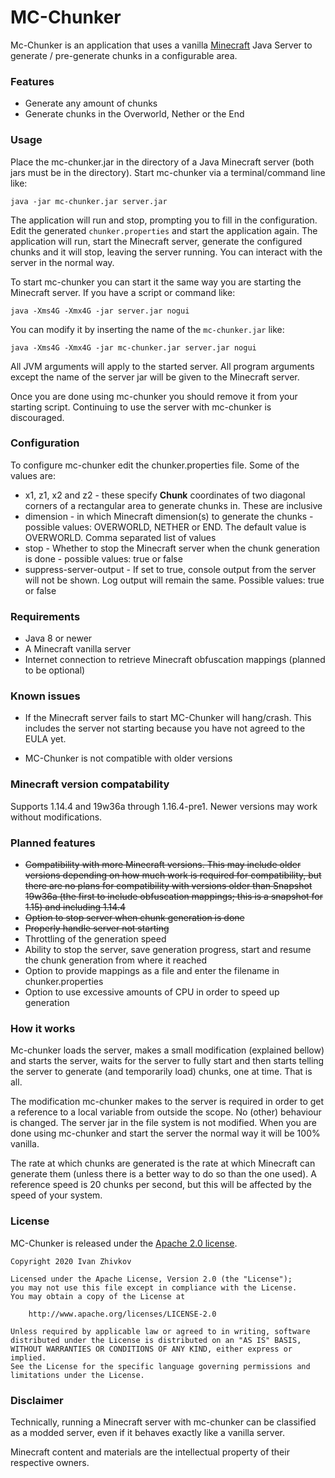# MC-Chunker

Mc-Chunker is an application that uses a vanilla [Minecraft](https://www.minecraft.net/) Java Server to generate / pre-generate chunks in a configurable area.

### Features
- Generate any amount of chunks
- Generate chunks in the Overworld, Nether or the End

### Usage
Place the mc-chunker.jar in the directory of a Java Minecraft server (both jars must be in the directory). Start mc-chunker via a terminal/command line like:

`java -jar mc-chunker.jar server.jar`

The application will run and stop, prompting you to fill in the configuration. Edit the
generated `chunker.properties` and start the application again. The application
will run, start the Minecraft server, generate the configured chunks and it will stop,
leaving the server running. You can interact with the server in the normal way.

To start mc-chunker you can start it the same way you are starting the Minecraft server.
If you have a script or command like:

`java -Xms4G -Xmx4G -jar server.jar nogui`

You can modify it by inserting the name of the `mc-chunker.jar` like:

`java -Xms4G -Xmx4G -jar mc-chunker.jar server.jar nogui`

All JVM arguments will apply to the started server. All program arguments
except the name of the server jar will be given to the Minecraft server.

Once you are done using mc-chunker you should remove it from your starting script.
Continuing to use the server with mc-chunker is discouraged.

### Configuration
To configure mc-chunker edit the chunker.properties file. Some of the values are:
- x1, z1, x2 and z2 - these specify **Chunk** coordinates of two diagonal corners
of a rectangular area to generate chunks in. These are inclusive
- dimension - in which Minecraft dimension(s) to generate the chunks - possible
values: OVERWORLD, NETHER or END. The default value is OVERWORLD. Comma separated list of values
- stop - Whether to stop the Minecraft server when the chunk generation is
done - possible values: true or false
- suppress-server-output - If set to true, console output from the server will not
be shown. Log output will remain the same. Possible values: true or false 

### Requirements
- Java 8 or newer
- A Minecraft vanilla server
- Internet connection to retrieve Minecraft obfuscation mappings (planned to be optional)

### Known issues

- If the Minecraft server fails to start MC-Chunker will hang/crash. This includes the
server not starting because you have not agreed to the EULA yet.

- MC-Chunker is not compatible with older versions

### Minecraft version compatability
Supports 1.14.4 and 19w36a through 1.16.4-pre1. Newer versions may work without modifications.

### Planned features

- ~~Compatibility with more Minecraft versions. This may include older versions depending
on how much work is required for compatibility, but there are no plans for compatibility
with versions older than Snapshot 19w36a (the first to include obfuscation mappings; this is
a snapshot for 1.15) and including 1.14.4~~
- ~~Option to stop server when chunk generation is done~~
- ~~Properly handle server not starting~~
- Throttling of the generation speed
- Ability to stop the server, save generation progress, start and resume the chunk generation
from where it reached
- Option to provide mappings as a file and enter the filename in chunker.properties
- Option to use excessive amounts of CPU in order to speed up generation

### How it works
Mc-chunker loads the server, makes a small modification (explained bellow) and starts the server,
waits for the server to fully start and then starts telling the server to generate (and
temporarily load) chunks, one at time. That is all.

The modification mc-chunker makes to the server is required in order to get a reference to a
local variable from outside the scope. No (other) behaviour is changed. The server jar in the
file system is not modified. When you are done using mc-chunker and start the server the normal
way it will be 100% vanilla.

The rate at which chunks are generated is the rate at which Minecraft can generate them (unless
there is a better way to do so than the one used). A reference speed is 20 chunks per second, but
this will be affected by the speed of your system.

### License

MC-Chunker is released under the [Apache 2.0 license](LICENSE).

```
Copyright 2020 Ivan Zhivkov

Licensed under the Apache License, Version 2.0 (the "License");
you may not use this file except in compliance with the License.
You may obtain a copy of the License at

    http://www.apache.org/licenses/LICENSE-2.0

Unless required by applicable law or agreed to in writing, software
distributed under the License is distributed on an "AS IS" BASIS,
WITHOUT WARRANTIES OR CONDITIONS OF ANY KIND, either express or implied.
See the License for the specific language governing permissions and
limitations under the License.
```

### Disclaimer

Technically, running a Minecraft server with mc-chunker can be classified as a modded server, even
if it behaves exactly like a vanilla server.

Minecraft content and materials are the intellectual property of their respective owners.
